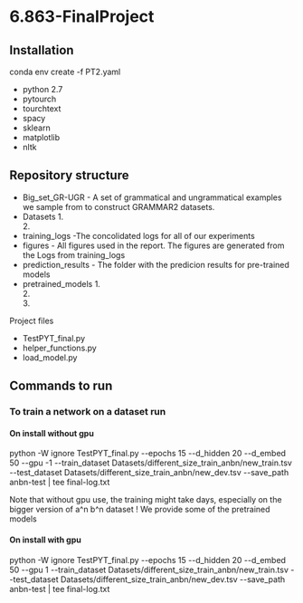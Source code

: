 # 6.863-FinalProject
## Installation 

conda env create -f PT2.yaml

* python 2.7
* pytourch
* tourchtext
* spacy
* sklearn
* matplotlib
* nltk


## Repository structure
* Big_set_GR-UGR  - A set of grammatical and ungrammatical examples we sample from to construct GRAMMAR2 datasets. 
* Datasets 
   1.  
   2.  
* training_logs -The concolidated logs for all of our experiments
* figures - All figures used in the report. The figures are generated from the Logs from training_logs  
* prediction_results - The folder with the predicion results for pre-trained models
* pretrained_models
   1.  
   2.  
   3.    
  

Project files
  * TestPYT_final.py
  * helper_functions.py
  * load_model.py


## Commands to run

### To train a network on a dataset run 


#### On install without gpu
python -W ignore TestPYT_final.py --epochs 15 --d_hidden 20 --d_embed 50 --gpu -1 --train_dataset Datasets/different_size_train_anbn/new_train.tsv --test_dataset Datasets/different_size_train_anbn/new_dev.tsv --save_path anbn-test  | tee final-log.txt

Note that without gpu use, the training might take days, especially on  the bigger version of a^n b^n dataset ! We provide some of the pretrained models
#### On install with gpu

python -W ignore TestPYT_final.py --epochs 15 --d_hidden 20 --d_embed 50 --gpu 1 --train_dataset Datasets/different_size_train_anbn/new_train.tsv --test_dataset Datasets/different_size_train_anbn/new_dev.tsv --save_path anbn-test  | tee final-log.txt


